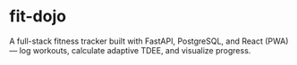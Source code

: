 # fit-dojo
A full-stack fitness tracker built with FastAPI, PostgreSQL, and React (PWA) — log workouts, calculate adaptive TDEE, and visualize progress.
